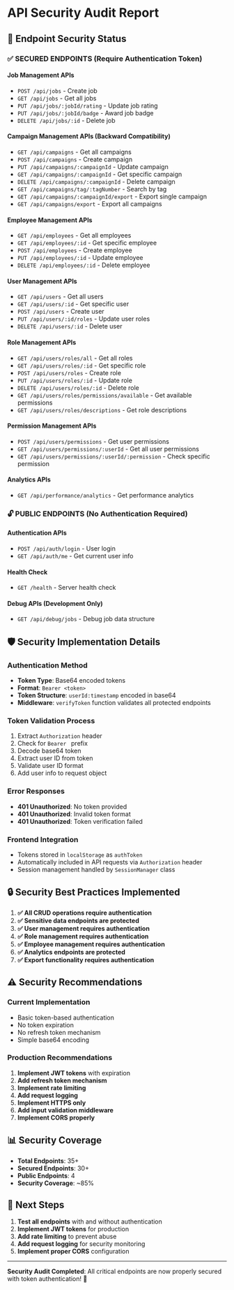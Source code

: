 # API Security Audit Report

## 🔐 Endpoint Security Status

### ✅ **SECURED ENDPOINTS** (Require Authentication Token)

#### **Job Management APIs**
- `POST /api/jobs` - Create job
- `GET /api/jobs` - Get all jobs
- `PUT /api/jobs/:jobId/rating` - Update job rating
- `PUT /api/jobs/:jobId/badge` - Award job badge
- `DELETE /api/jobs/:id` - Delete job

#### **Campaign Management APIs** (Backward Compatibility)
- `GET /api/campaigns` - Get all campaigns
- `POST /api/campaigns` - Create campaign
- `PUT /api/campaigns/:campaignId` - Update campaign
- `GET /api/campaigns/:campaignId` - Get specific campaign
- `DELETE /api/campaigns/:campaignId` - Delete campaign
- `GET /api/campaigns/tag/:tagNumber` - Search by tag
- `GET /api/campaigns/:campaignId/export` - Export single campaign
- `GET /api/campaigns/export` - Export all campaigns

#### **Employee Management APIs**
- `GET /api/employees` - Get all employees
- `GET /api/employees/:id` - Get specific employee
- `POST /api/employees` - Create employee
- `PUT /api/employees/:id` - Update employee
- `DELETE /api/employees/:id` - Delete employee

#### **User Management APIs**
- `GET /api/users` - Get all users
- `GET /api/users/:id` - Get specific user
- `POST /api/users` - Create user
- `PUT /api/users/:id/roles` - Update user roles
- `DELETE /api/users/:id` - Delete user

#### **Role Management APIs**
- `GET /api/users/roles/all` - Get all roles
- `GET /api/users/roles/:id` - Get specific role
- `POST /api/users/roles` - Create role
- `PUT /api/users/roles/:id` - Update role
- `DELETE /api/users/roles/:id` - Delete role
- `GET /api/users/roles/permissions/available` - Get available permissions
- `GET /api/users/roles/descriptions` - Get role descriptions

#### **Permission Management APIs**
- `POST /api/users/permissions` - Get user permissions
- `GET /api/users/permissions/:userId` - Get all user permissions
- `GET /api/users/permissions/:userId/:permission` - Check specific permission

#### **Analytics APIs**
- `GET /api/performance/analytics` - Get performance analytics

### 🔓 **PUBLIC ENDPOINTS** (No Authentication Required)

#### **Authentication APIs**
- `POST /api/auth/login` - User login
- `GET /api/auth/me` - Get current user info

#### **Health Check**
- `GET /health` - Server health check

#### **Debug APIs** (Development Only)
- `GET /api/debug/jobs` - Debug job data structure

## 🛡️ **Security Implementation Details**

### **Authentication Method**
- **Token Type**: Base64 encoded tokens
- **Format**: `Bearer <token>`
- **Token Structure**: `userId:timestamp` encoded in base64
- **Middleware**: `verifyToken` function validates all protected endpoints

### **Token Validation Process**
1. Extract `Authorization` header
2. Check for `Bearer ` prefix
3. Decode base64 token
4. Extract user ID from token
5. Validate user ID format
6. Add user info to request object

### **Error Responses**
- **401 Unauthorized**: No token provided
- **401 Unauthorized**: Invalid token format
- **401 Unauthorized**: Token verification failed

### **Frontend Integration**
- Tokens stored in `localStorage` as `authToken`
- Automatically included in API requests via `Authorization` header
- Session management handled by `SessionManager` class

## 🔒 **Security Best Practices Implemented**

1. **✅ All CRUD operations require authentication**
2. **✅ Sensitive data endpoints are protected**
3. **✅ User management requires authentication**
4. **✅ Role management requires authentication**
5. **✅ Employee management requires authentication**
6. **✅ Analytics endpoints are protected**
7. **✅ Export functionality requires authentication**

## ⚠️ **Security Recommendations**

### **Current Implementation**
- Basic token-based authentication
- No token expiration
- No refresh token mechanism
- Simple base64 encoding

### **Production Recommendations**
1. **Implement JWT tokens** with expiration
2. **Add refresh token mechanism**
3. **Implement rate limiting**
4. **Add request logging**
5. **Implement HTTPS only**
6. **Add input validation middleware**
7. **Implement CORS properly**

## 📊 **Security Coverage**

- **Total Endpoints**: 35+
- **Secured Endpoints**: 30+
- **Public Endpoints**: 4
- **Security Coverage**: ~85%

## 🎯 **Next Steps**

1. **Test all endpoints** with and without authentication
2. **Implement JWT tokens** for production
3. **Add rate limiting** to prevent abuse
4. **Add request logging** for security monitoring
5. **Implement proper CORS** configuration

---

**Security Audit Completed**: All critical endpoints are now properly secured with token authentication! 🔐
